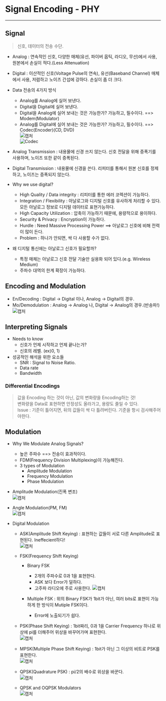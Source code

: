 # Signal Encoding - PHY
---
## Signal
>신호, 데이터의 전송 수단.  
- Analog : 연속적인 신호, 다양한 매체(유선, 파이버 옵틱, 라디오, 무선)에서 사용, 원본에서 손실이 적다.(Less Attenuation)
- Digital : 이산적인 신호(Voltage Pulse의 연속), 유선(Baseband Channel) 매체에서 사용, 저렴하고 노이즈 간섭에 강하다. 손실이 좀 더 크다.
- Data 전송의 4가지 방식
  - Analog를 Analog에 실어 보낸다.
  - Digital을 Digital에 실어 보낸다.
  - Digital을 Analog에 실어 보내는 것은 가능한가? 가능하고, 필수이다. ==> Modem(Modulator)
  - Analog를 Digital에 실어 보내는 것은 가능한가? 가능하고, 필수이다. ==> Codec(Encoder)(CD, DVD)  
  ![캡처](https://user-images.githubusercontent.com/71700079/120097535-f326cd80-c16b-11eb-8d90-4bd48f06048b.PNG)  
  ![Codec](https://user-images.githubusercontent.com/71700079/120097539-f621be00-c16b-11eb-962d-8d7969d7742f.PNG)  

- Analog Transmission : 내용물에 신경 쓰지 않는다. 신호 전달을 위해 증폭기를 사용하며, 노이즈 또한 같이 증폭된다.
- Digital Transmission : 내용물에 신경을 쓴다. 리피터를 통해서 원본 신호를 정제하고, 노이즈는 증폭되지 않는다.

- Why we use digital?
  - High Quality / Data integrity : 리피터를 통한 에러 코렉션이 가능하다.
  - Integration / Flexibility : 아날로그와 디지털 신호를 유사하게 처리할 수 있다. 모든 아날로그 정보로 디지털 데이터로 표현가능하다.
  - High Capacity Utilization : 압축이 가능하기 때문에, 용량적으로 용이하다.
  - Security & Privacy : Encryption이 가능하다.
  - Hurdle : Need Massive Processing Power ==> 아날로그 신호에 비해 전력이 많이 든다.
  - Problem : 하나가 안되면, 싹 다 사용할 수가 없다.

- 왜 디지털 통신에는 아날로그 신호가 필요할까?
  - 특정 매체는 아날로그 신호 전달 기술만 실용화 되어 있다.(e.g. Wireless Medium)
  - 주파수 대역의 한계 확장이 가능하다.

## Encoding and Modulation
- En/Decoding : Digital -> Digital 이나, Analog -> Digital의 경우.
- Mo/Demodulation : Analog -> Analog 나, Digital -> Analog의 경우.(반송파!)  
![캡처](https://user-images.githubusercontent.com/71700079/120097789-6c72f000-c16d-11eb-99ae-6a7140c618f0.PNG)  

## Interpreting Signals
- Needs to know
  - 신호가 언제 시작하고 언제 끝나는가?
  - 신호의 레벨. (ex)0, 1)
- 성공적인 해석을 위한 요소들
  - SNR : Signal to Noise Ratio.
  - Data rate
  - Bandwidth 

### Differential Encodings
>값을 Encoding 하는 것이 아닌, 값의 변화량을 Encoding하는 것!  
>변화량을 Data로 표현하면 안정성도 올라가고, 용량도 줄일 수 있다.  
>Issue : 기준이 틀어지면, 뒤의 값들이 싹 다 틀려버린다. 기준을 항시 검사해주어야한다.

## Modulation
- Why We Modulate Analog Signals?
  - 높은 주파수 ==> 전송이 효과적이다.
  - FDM(Frequency Division Multiplexing)이 가능해진다.
  - 3 types of Modulation
    - Amplitude Modulation
    - Frequency Modulation
    - Phase Modulation
- Amplitude Modulation(진폭 변조)  
![캡처](https://user-images.githubusercontent.com/71700079/120751933-ca278380-c543-11eb-9366-e2377c063017.PNG)  

- Angle Modulation(PM, FM)  
![캡처](https://user-images.githubusercontent.com/71700079/120214317-45044c00-c26f-11eb-9d99-78f185c0ba7a.PNG)  

- Digital Modulation
  - ASK(Amplitude Shift Keying) : 표현하는 값들이 서로 다른 Amplitude로 표현된다. Ineffecient하다!  
  ![캡처](https://user-images.githubusercontent.com/71700079/120214431-73822700-c26f-11eb-957d-4457557bcbb8.PNG)  

  - FSK(Frequency Shift Keying)
    - Binary FSK  
      - 2개의 주파수로 0과 1을 표현한다.
      - ASK 보다 Error가 덜하다.
      - 고주파 라디오에 주로 사용한다.
    ![캡처](https://user-images.githubusercontent.com/71700079/120214559-99a7c700-c26f-11eb-974f-3e37b4f324c3.PNG)  

    - Multiple FSK : 위의 Binary FSK가 1bit가 아닌, 여러 bits로 표현이 가능하게 한 방식이 Mutiple FSK이다.
      - Error에 노출되기가 쉽다.

  - PSK(Phase Shift Keying) : 1bit짜리, 0과 1을 Carrier Frequency 하나로 위상에 pi를 더해주어 위상을 바꾸어가며 표현한다.  
  ![캡처](https://user-images.githubusercontent.com/71700079/120214868-028f3f00-c270-11eb-8941-65cf0afa05b4.PNG)  
  
  - MPSK(Multiple Phase Shift Keying) : 1bit가 아닌 그 이상의 비트로 PSK를 표현한다.  
  ![캡처](https://user-images.githubusercontent.com/71700079/120215094-4c782500-c270-11eb-8409-c7a0fc9a8e87.PNG)  

  - QPSK(Quadrature PSK) : pi/2의 배수로 위상을 바꾼다.  
  ![캡처](https://user-images.githubusercontent.com/71700079/120215148-5ac64100-c270-11eb-8f4d-23083cf3ec2d.PNG)  
  
  - QPSK and OQPSK Modulators  
  ![캡처](https://user-images.githubusercontent.com/71700079/120215379-9d881900-c270-11eb-8d4d-e02d5ac7928a.PNG)

  



   


